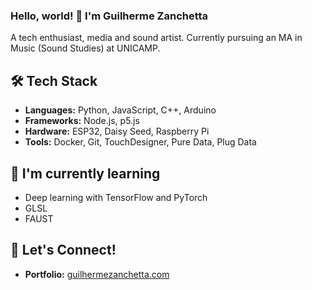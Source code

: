 ### Hello, world! 👋 I'm Guilherme Zanchetta

A tech enthusiast, media and sound artist. Currently pursuing an MA in Music (Sound Studies) at UNICAMP.

## 🛠 Tech Stack
- **Languages:** Python, JavaScript, C++, Arduino
- **Frameworks:** Node.js, p5.js
- **Hardware:** ESP32, Daisy Seed, Raspberry Pi
- **Tools:** Docker, Git, TouchDesigner, Pure Data, Plug Data

## 🌱 I'm currently learning
- Deep learning with TensorFlow and PyTorch
- GLSL
- FAUST

## 🤝 Let's Connect!
- **Portfolio:** [guilhermezanchetta.com](http://guilhermezanchetta.com)
